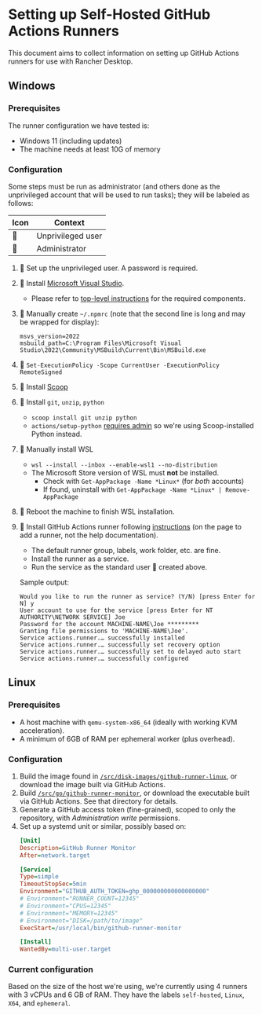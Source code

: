 # Setting up Self-Hosted GitHub Actions Runners

This document aims to collect information on setting up GitHub Actions runners
for use with Rancher Desktop.

## Windows

### Prerequisites

The runner configuration we have tested is:

- Windows 11 (including updates)
- The machine needs at least 10G of memory

### Configuration

Some steps must be run as administrator (and others done as the unprivileged
account that will be used to run tasks); they will be labeled as follows:

Icon | Context
--- | ---
:baby: | Unprivileged user
:mage: | Administrator

1. :mage: Set up the unprivileged user. A password is required.
1. :mage: Install [Microsoft Visual Studio].
    - Please refer to [top-level instructions] for the required components.
1. :baby: Manually create `~/.npmrc` (note that the second line is long and may
    be wrapped for display):
    ```
    msvs_version=2022
    msbuild_path=C:\Program Files\Microsoft Visual Studio\2022\Community\MSBuild\Current\Bin\MSBuild.exe
    ```
1. :baby: `Set-ExecutionPolicy -Scope CurrentUser -ExecutionPolicy RemoteSigned`
1. :baby: Install [Scoop]
1. :baby: Install `git`, `unzip`, `python`
    - `scoop install git unzip python`
    - `actions/setup-python` [requires admin] so we're using Scoop-installed
      Python instead.
1. :mage: Manually install WSL
    - `wsl --install --inbox --enable-wsl1 --no-distribution`
    - The Microsoft Store version of WSL must **not** be installed.
        - Check with `Get-AppPackage -Name *Linux*` (for *both* accounts)
        - If found, uninstall with `Get-AppPackage -Name *Linux* | Remove-AppPackage`
1. :mage: Reboot the machine to finish WSL installation.
1. :mage: Install GitHub Actions runner following [instructions] (on the page to
   add a runner, not the help documentation).
    - The default runner group, labels, work folder, etc. are fine.
    - Install the runner as a service.
    - Run the service as the standard user :baby: created above.

    Sample output:
    ```
    Would you like to run the runner as service? (Y/N) [press Enter for N] y
    User account to use for the service [press Enter for NT AUTHORITY\NETWORK SERVICE] Joe
    Password for the account MACHINE-NAME\Joe *********
    Granting file permissions to 'MACHINE-NAME\Joe'.
    Service actions.runner.… successfully installed
    Service actions.runner.… successfully set recovery option
    Service actions.runner.… successfully set to delayed auto start
    Service actions.runner.… successfully configured
    ```

[Microsoft Visual Studio]: https://visualstudio.microsoft.com/thank-you-downloading-visual-studio/?sku=Community
[top-level instructions]: https://github.com/rancher-sandbox/rancher-desktop#manual-development-environment-setup
[Scoop]: https://github.com/ScoopInstaller/Install#typical-installation
[requires admin]: https://github.com/actions/setup-python/blob/main/docs/advanced-usage.md#windows
[instructions]: https://github.com/rancher-sandbox/rancher-desktop/settings/actions/runners/new?arch=x64&os=win

## Linux

### Prerequisites

- A host machine with `qemu-system-x86_64` (ideally with working KVM
  acceleration).
- A minimum of 6GB of RAM per ephemeral worker (plus overhead).

### Configuration

1. Build the image found in [`/src/disk-images/github-runner-linux`], or
   download the image built via GitHub Actions.
1. Build [`/src/go/github-runner-monitor`], or download the executable built via
   GitHub Actions.  See that directory for details.
1. Generate a GitHub access token (fine-grained), scoped to only the repository,
   with _Administration write_ permissions.
1. Set up a systemd unit or similar, possibly based on:
   ```ini
   [Unit]
   Description=GitHub Runner Monitor
   After=network.target

   [Service]
   Type=simple
   TimeoutStopSec=5min
   Environment="GITHUB_AUTH_TOKEN=ghp_000000000000000000"
   # Environment="RUNNER_COUNT=12345"
   # Environment="CPUS=12345"
   # Environment="MEMORY=12345"
   # Environment="DISK=/path/to/image"
   ExecStart=/usr/local/bin/github-runner-monitor

   [Install]
   WantedBy=multi-user.target
   ```

[`/src/disk-images/github-runner-linux`]: /src/disk-images/github-runner-linux
[`/src/go/github-runner-monitor`]: /src/go/github-runner-monitor

### Current configuration

Based on the size of the host we're using, we're currently using 4 runners with
3 vCPUs and 6 GB of RAM.  They have the labels `self-hosted`, `Linux`, `X64`,
and `ephemeral`.
